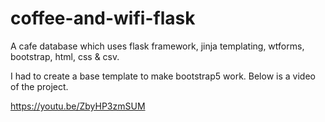 # coffee-and-wifi-flask
A cafe database which uses flask framework, jinja templating, wtforms, bootstrap, html, css &amp; csv.

I had to create a base template to make bootstrap5 work. Below is a video of the project.

https://youtu.be/ZbyHP3zmSUM
